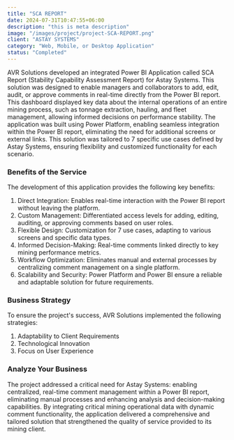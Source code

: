 ```yaml
---
title: "SCA REPORT"
date: 2024-07-31T10:47:55+06:00
description: "this is meta description"
image: "/images/project/project-SCA-REPORT.png"
client: "ASTAY SYSTEMS"
category: "Web, Mobile, or Desktop Application"
status: "Completed"
---
```


AVR Solutions developed an integrated Power BI Application called SCA Report (Stability Capability Assessment Report) for Astay Systems. This solution was designed to enable managers and collaborators to add, edit, audit, or approve comments in real-time directly from the Power BI report. This dashboard displayed key data about the internal operations of an entire mining process, such as tonnage extraction, hauling, and fleet management, allowing informed decisions on performance stability. The application was built using Power Platform, enabling seamless integration within the Power BI report, eliminating the need for additional screens or external links. This solution was tailored to 7 specific use cases defined by Astay Systems, ensuring flexibility and customized functionality for each scenario.

### Benefits of the Service

The development of this application provides the following key benefits:

1. Direct Integration: Enables real-time interaction with the Power BI report without leaving the platform.  
2. Custom Management: Differentiated access levels for adding, editing, auditing, or approving comments based on user roles.  
3. Flexible Design: Customization for 7 use cases, adapting to various screens and specific data types.  
4. Informed Decision-Making: Real-time comments linked directly to key mining performance metrics.  
5. Workflow Optimization: Eliminates manual and external processes by centralizing comment management on a single platform.  
6. Scalability and Security: Power Platform and Power BI ensure a reliable and adaptable solution for future requirements.  

### Business Strategy

To ensure the project's success, AVR Solutions implemented the following strategies:  

1. Adaptability to Client Requirements  
2. Technological Innovation  
3. Focus on User Experience  

### Analyze Your Business

The project addressed a critical need for Astay Systems: enabling centralized, real-time comment management within a Power BI report, eliminating manual processes and enhancing analysis and decision-making capabilities. By integrating critical mining operational data with dynamic comment functionality, the application delivered a comprehensive and tailored solution that strengthened the quality of service provided to its mining client.

